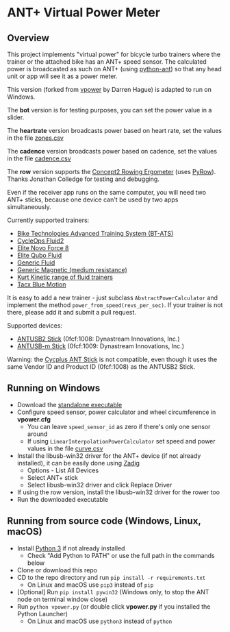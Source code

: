 # ANT+ Virtual Power Meter

## Overview

This project implements "virtual power" for bicycle turbo trainers where the trainer or the attached bike has an ANT+ 
speed sensor. The calculated power is broadcasted as such on ANT+ (using [python-ant](https://github.com/mvillalba/python-ant)) so that any head unit or app will see it as a power
meter.

This version (forked from [vpower](https://github.com/dhague/vpower) by Darren Hague) is adapted to run on Windows.

The **bot** version is for testing purposes, you can set the power value in a slider.

The **heartrate** version broadcasts power based on heart rate, set the values in the file [zones.csv](https://github.com/oldnapalm/vpower/blob/master/zones.csv)

The **cadence** version broadcasts power based on cadence, set the values in the file [cadence.csv](https://github.com/oldnapalm/vpower/blob/master/cadence.csv)

The **row** version supports the [Concept2 Rowing Ergometer](https://www.concept2.com/indoor-rowers) (uses [PyRow](https://github.com/wemakewaves/PyRow)).
Thanks Jonathan Colledge for testing and debugging.

Even if the receiver app runs on the same computer, you will need two ANT+ sticks, because one device can't be used by two apps simultaneously.

Currently supported trainers:
* [Bike Technologies Advanced Training System (BT-ATS)](http://www.biketechnologies.com/bt-advanced-training-system/)
* [CycleOps Fluid2](https://www.cycleops.com/product/fluid2)
* [Elite Novo Force 8](https://www.elite-it.com/en/products/home-trainers/classic-trainers/novo-force)
* [Elite Qubo Fluid](https://www.elite-it.com/en/products/home-trainers/classic-trainers/qubo-fluid)
* [Generic Fluid](http://www.powercurvesensor.com/cycling-trainer-power-curves/)
* [Generic Magnetic (medium resistance)](http://www.powercurvesensor.com/cycling-trainer-power-curves/)
* [Kurt Kinetic range of fluid trainers](https://kurtkinetic.com/products/trainers/)
* [Tacx Blue Motion](https://tacx.com/product/blue-motion/)

It is easy to add a new trainer - just subclass `AbstractPowerCalculator` and implement the method `power_from_speed(revs_per_sec)`.
If your trainer is not there, please add it and submit a pull request.

Supported devices:
* [ANTUSB2 Stick](http://www.thisisant.com/developer/components/antusb2/) (0fcf:1008: Dynastream Innovations, Inc.)
* [ANTUSB-m Stick](http://www.thisisant.com/developer/components/antusb-m/) (0fcf:1009: Dynastream Innovations, Inc.)

Warning: the [Cycplus ANT Stick](https://tacxfaqx.com/knowledge-base/cycplus-ant-stick/) is not compatible, even though it uses the same Vendor ID and Product ID (0fcf:1008) as the ANTUSB2 Stick.

## Running on Windows

* Download the [standalone executable](https://github.com/oldnapalm/vpower/releases/latest)
* Configure speed sensor, power calculator and wheel circumference in **vpower.cfg**
  * You can leave `speed_sensor_id` as zero if there's only one sensor around
  * If using `LinearInterpolationPowerCalculator` set speed and power values in the file [curve.csv](https://github.com/oldnapalm/vpower/blob/master/curve.csv)
* Install the libusb-win32 driver for the ANT+ device (if not already installed), it can be easily done using [Zadig](https://zadig.akeo.ie/)
  * Options - List All Devices
  * Select ANT+ stick
  * Select libusb-win32 driver and click Replace Driver
* If using the row version, install the libusb-win32 driver for the rower too
* Run the downloaded executable

## Running from source code (Windows, Linux, macOS)

* Install [Python 3](https://www.python.org/downloads/) if not already installed
  * Check "Add Python to PATH" or use the full path in the commands below
* Clone or download this repo
* CD to the repo directory and run `pip install -r requirements.txt`
  * On Linux and macOS use `pip3` instead of `pip`
* [Optional] Run `pip install pywin32` (Windows only, to stop the ANT node on terminal window close)
* Run `python vpower.py` (or double click **vpower.py** if you installed the Python Launcher)
  * On Linux and macOS use `python3` instead of `python`
